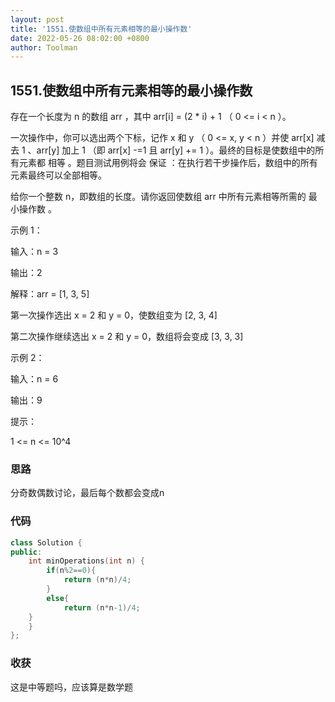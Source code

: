 ```yaml
---
layout: post
title: '1551.使数组中所有元素相等的最小操作数'
date: 2022-05-26 08:02:00 +0800
author: Toolman
---
```

## 1551.使数组中所有元素相等的最小操作数

存在一个长度为 n 的数组 arr ，其中 arr[i] = (2 * i) + 1 （ 0 <= i < n ）。

一次操作中，你可以选出两个下标，记作 x 和 y （ 0 <= x, y < n ）并使 arr[x] 减去 1 、arr[y] 加上 1 （即 arr[x] -=1 且 arr[y] += 1 ）。最终的目标是使数组中的所有元素都 相等 。题目测试用例将会 保证 ：在执行若干步操作后，数组中的所有元素最终可以全部相等。

给你一个整数 n，即数组的长度。请你返回使数组 arr 中所有元素相等所需的 最小操作数 。

 

示例 1：

输入：n = 3

输出：2

解释：arr = [1, 3, 5]

第一次操作选出 x = 2 和 y = 0，使数组变为 [2, 3, 4]

第二次操作继续选出 x = 2 和 y = 0，数组将会变成 [3, 3, 3]

示例 2：

输入：n = 6

输出：9

提示：

1 <= n <= 10^4



### 思路

分奇数偶数讨论，最后每个数都会变成n



### 代码

```c++
class Solution {
public:
    int minOperations(int n) {
        if(n%2==0){
            return (n*n)/4;
        }
        else{
            return (n*n-1)/4;
    }
    }
};
```



### 收获

这是中等题吗，应该算是数学题